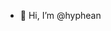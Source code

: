 - 👋 Hi, I’m @hyphean

<!---
hyphean/hyphean is a ✨ special ✨ repository because its `README.md` (this file) appears on your GitHub profile.
You can click the Preview link to take a look at your changes.
--->
